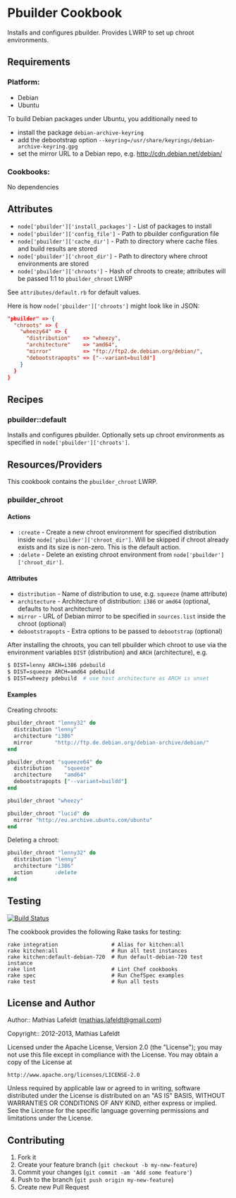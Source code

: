 Pbuilder Cookbook
=================

Installs and configures pbuilder. Provides LWRP to set up chroot environments.

Requirements
------------

### Platform:

* Debian
* Ubuntu

To build Debian packages under Ubuntu, you additionally need to

- install the package `debian-archive-keyring`
- add the debootstrap option `--keyring=/usr/share/keyrings/debian-archive-keyring.gpg`
- set the mirror URL to a Debian repo, e.g. http://cdn.debian.net/debian/

### Cookbooks:

No dependencies

Attributes
----------

- `node['pbuilder']['install_packages']` - List of packages to install
- `node['pbuilder']['config_file']` - Path to pbuilder configuration file
- `node['pbuilder']['cache_dir']` - Path to directory where cache files and
  build results are stored
- `node['pbuilder']['chroot_dir']` - Path to directory where chroot environments
  are stored
- `node['pbuilder']['chroots']` - Hash of chroots to create; attributes will be
  passed 1:1 to `pbuilder_chroot` LWRP

See `attributes/default.rb` for default values.

Here is how `node['pbuilder']['chroots']` might look like in JSON:

```json
"pbuilder" => {
  "chroots" => {
    "wheezy64" => {
      "distribution"    => "wheezy",
      "architecture"    => "amd64",
      "mirror"          => "ftp://ftp2.de.debian.org/debian/",
      "debootstrapopts" => ["--variant=buildd"]
    }
  }
}
```

Recipes
-------

### pbuilder::default

Installs and configures pbuilder. Optionally sets up chroot environments as
specified in `node['pbuilder']['chroots']`.

Resources/Providers
-------------------

This cookbook contains the `pbuilder_chroot` LWRP.

### pbuilder_chroot

#### Actions

- `:create` - Create a new chroot environment for specified distribution inside
  `node['pbuilder']['chroot_dir']`. Will be skipped if chroot already exists and
  its size is non-zero. This is the default action.
- `:delete` - Delete an existing chroot environment from
  `node['pbuilder']['chroot_dir']`.

#### Attributes

- `distribution` - Name of distribution to use, e.g. `squeeze` (name attribute)
- `architecture` - Architecture of distribution: `i386` or `amd64` (optional,
  defaults to host architecture)
- `mirror` - URL of Debian mirror to be specified in `sources.list` inside the
  chroot (optional)
- `debootstrapopts` - Extra options to be passed to `debootstrap` (optional)

After installing the chroots, you can tell pbuilder which chroot to use via the
environment variables `DIST` (distribution) and `ARCH` (architecture), e.g.

```sh
$ DIST=lenny ARCH=i386 pdebuild
$ DIST=squeeze ARCH=amd64 pdebuild
$ DIST=wheezy pdebuild  # use host architecture as ARCH is unset
```

#### Examples

Creating chroots:

```ruby
pbuilder_chroot "lenny32" do
  distribution "lenny"
  architecture "i386"
  mirror       "http://ftp.de.debian.org/debian-archive/debian/"
end
```

```ruby
pbuilder_chroot "squeeze64" do
  distribution    "squeeze"
  architecture    "amd64"
  debootstrapopts ["--variant=buildd"]
end
```

```ruby
pbuilder_chroot "wheezy"
```

```ruby
pbuilder_chroot "lucid" do
  mirror "http://eu.archive.ubuntu.com/ubuntu"
end
```

Deleting a chroot:

```ruby
pbuilder_chroot "lenny32" do
  distribution "lenny"
  architecture "i386"
  action       :delete
end
```

Testing
-------

[![Build Status](https://travis-ci.org/mlafeldt/pbuilder-cookbook.png?branch=master)](https://travis-ci.org/mlafeldt/pbuilder-cookbook)

The cookbook provides the following Rake tasks for testing:

    rake integration                 # Alias for kitchen:all
    rake kitchen:all                 # Run all test instances
    rake kitchen:default-debian-720  # Run default-debian-720 test instance
    rake lint                        # Lint Chef cookbooks
    rake spec                        # Run ChefSpec examples
    rake test                        # Run all tests

License and Author
------------------

Author:: Mathias Lafeldt (<mathias.lafeldt@gmail.com>)

Copyright:: 2012-2013, Mathias Lafeldt

Licensed under the Apache License, Version 2.0 (the "License");
you may not use this file except in compliance with the License.
You may obtain a copy of the License at

    http://www.apache.org/licenses/LICENSE-2.0

Unless required by applicable law or agreed to in writing, software
distributed under the License is distributed on an "AS IS" BASIS,
WITHOUT WARRANTIES OR CONDITIONS OF ANY KIND, either express or implied.
See the License for the specific language governing permissions and
limitations under the License.

Contributing
------------

1. Fork it
2. Create your feature branch (`git checkout -b my-new-feature`)
3. Commit your changes (`git commit -am 'Add some feature'`)
4. Push to the branch (`git push origin my-new-feature`)
5. Create new Pull Request
